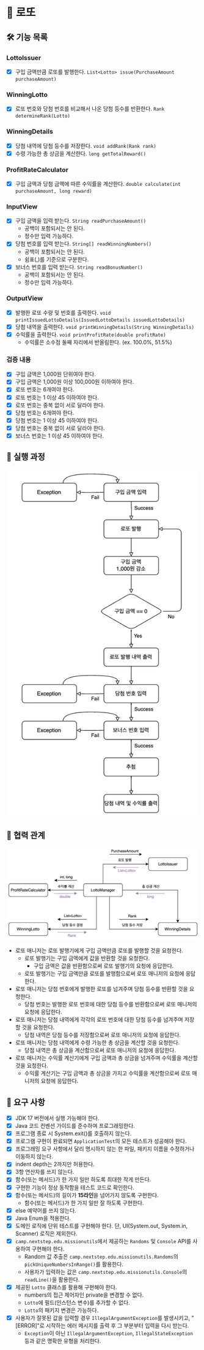 # 🎰 로또

## 🛠️ 기능 목록
### LottoIssuer
- [x] 구입 금액만큼 로또를 발행한다. `List<Lotto> issue(PurchaseAmount purchaseAmount)`

### WinningLotto
- [x] 로또 번호와 당첨 번호를 비교해서 나온 당첨 등수를 반환한다. `Rank determineRank(Lotto)`

### WinningDetails
- [x] 당첨 내역에 당첨 등수를 저장한다. `void addRank(Rank rank)`
- [x] 수령 가능한 총 상금을 계산한다. `long getTotalReward()`

### ProfitRateCalculator
- [x] 구입 금액과 당첨 금액에 따른 수익률을 계산한다. `double calculate(int purchaseAmount, long reward)`

### InputView
- [x] 구입 금액을 입력 받는다. `String readPurchaseAmount()`
  - 공백이 포함되서는 안 된다. 
  - 정수만 입력 가능하다.
- [x] 당첨 번호를 입력 받는다. `String[] readWinningNumbers()`
  - 공백이 포함되서는 안 된다.
  - 쉼표(,)를 기준으로 구분한다.
- [x] 보너스 번호를 입력 받는다. `String readBonusNumber()`
  - 공백이 포함되서는 안 된다.
  - 정수만 입력 가능하다.

### OutputView
- [x] 발행한 로또 수량 및 번호를 출력한다. `void printIssuedLottoDetails(IssuedLottoDetails issuedLottoDetails)`
- [x] 당첨 내역을 출력한다. `void printWinningDetails(String WinningDetails)`
- [x] 수익률을 출력한다. `void printProfitRate(double profitRate)`
    - 수익률은 소수점 둘째 자리에서 반올림한다. (ex. 100.0%, 51.5%)

### 검증 내용
- [x] 구입 금액은 1,000원 단위여야 한다.
- [x] 구입 금액은 1,000원 이상 100,000원 이하여야 한다.
- [x] 로또 번호는 6개여야 한다.
- [x] 로또 번호는 1 이상 45 이하여야 한다.
- [x] 로또 번호는 중복 없이 서로 달라야 한다.
- [x] 당첨 번호는 6개여야 한다.
- [x] 당첨 번호는 1 이상 45 이하여야 한다.
- [x] 당첨 번호는 중복 없이 서로 달라야 한다.
- [x] 보너스 번호는 1 이상 45 이하여야 한다.

## 🚀 실행 과정
<img src="lotto flow.png">

## 👥 협력 관계
<img src="lotto message graph.png">

- 로또 매니저는 로또 발행기에게 구입 금액만큼 로또를 발행할 것을 요청한다.
  - 로또 발행기는 구입 금액에게 값을 반환할 것을 요청한다.
    - 구입 금액은 값을 반환함으로써 로또 발행기의 요청에 응답한다.
  - 로또 발행기는 구입 금액만큼 로또를 발행함으로써 로또 매니저의 요청에 응답한다.
- 로또 매니저는 당첨 번호에게 발행한 로또를 넘겨주며 당첨 등수를 반환할 것을 요청한다.
  - 당첨 번호는 발행한 로또 번호에 대한 당첨 등수를 반환함으로써 로또 매니저의 요청에 응답한다.
- 로또 매니저는 당첨 내역에게 각각의 로또 번호에 대한 당첨 등수를 넘겨주며 저장할 것을 요청한다.
  - 당첨 내역은 당첨 등수를 저장함으로써 로또 매니저의 요청에 응답한다.
- 로또 매니저는 당첨 내역에게 수령 가능한 총 상금을 계산할 것을 요청한다.
  - 당첨 내역은 총 상금을 계산함으로써 로또 매니저의 요청에 응답한다.
- 로또 매니저는 수익률 계산기에게 구입 금액과 총 상금을 넘겨주며 수익률을 계산할 것을 요청한다.
  - 수익률 계산기는 구입 금액과 총 상금을 가지고 수익률을 계산함으로써 로또 매니저의 요청에 응답한다.

## 🔎 요구 사항
- [x] JDK 17 버전에서 실행 가능해야 한다.
- [x] Java 코드 컨벤션 가이드를 준수하며 프로그래밍한다.
- [x] 프로그램 종료 시 System.exit()를 호출하지 않는다.
- [x] 프로그램 구현이 완료되면 `ApplicationTest`의 모든 테스트가 성공해야 한다.
- [x] 프로그래밍 요구 사항에서 달리 명시하지 않는 한 파일, 패키지 이름을 수정하거나 이동하지 않는다.
- [x] indent depth는 2까지만 허용한다.
- [x] 3항 연산자를 쓰지 않는다.
- [x] 함수(또는 메서드)가 한 가지 일만 하도록 최대한 작게 만든다.
- [x] 구현한 기능이 정상 동작함을 테스트 코드로 확인한다.
- [x] 함수(또는 메서드)의 길이가 **15라인**을 넘어가지 않도록 구현한다.
    - 함수(또는 메서드)가 한 가지 일만 잘 하도록 구현한다.
- [x] else 예약어를 쓰지 않는다.
- [x] Java Enum을 적용한다.
- [x] 도메인 로직에 단위 테스트를 구현해야 한다. 단, UI(System.out, System.in, Scanner) 로직은 제외한다.
- [x] `camp.nextstep.edu.missionutils`에서 제공하는 `Randoms` 및 `Console` API를 사용하여 구현해야 한다.
    - Random 값 추출은 `camp.nextstep.edu.missionutils.Randoms`의 `pickUniqueNumbersInRange()`를 활용한다.
    - 사용자가 입력하는 값은 `camp.nextstep.edu.missionutils.Console`의 `readLine()`을 활용한다.
- [x] 제공된 `Lotto` 클래스를 활용해 구현해야 한다.
    - numbers의 접근 제어자인 private을 변경할 수 없다.
    - `Lotto`에 필드(인스턴스 변수)를 추가할 수 없다.
    - `Lotto`의 패키지 변경은 가능하다.
- [x] 사용자가 잘못된 값을 입력할 경우 `IllegalArgumentException`를 발생시키고, "[ERROR]"로 시작하는 에러 메시지를 출력 후 그 부분부터 입력을 다시 받는다.
    - `Exception`이 아닌 `IllegalArgumentException`, `IllegalStateException` 등과 같은 명확한 유형을 처리한다.
